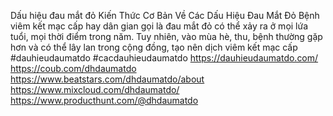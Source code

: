 Dấu hiệu đau mắt đỏ
Kiến Thức Cơ Bản Về Các Dấu Hiệu Đau Mắt Đỏ
Bệnh viêm kết mạc cấp hay dân gian gọi là đau mắt đỏ có thể xảy ra ở mọi lứa tuổi, mọi thời điểm trong năm. Tuy nhiên, vào mùa hè, thu, bệnh thường gặp hơn và có thể lây lan trong cộng đồng, tạo nên dịch viêm kết mạc cấp 
#dauhieudaumatdo #cacdauhieudaumatdo
https://dauhieudaumatdo.com/
https://coub.com/dhdaumatdo
https://www.beatstars.com/dhdaumatdo/about
https://www.mixcloud.com/dhdaumatdo/
https://www.producthunt.com/@dhdaumatdo
